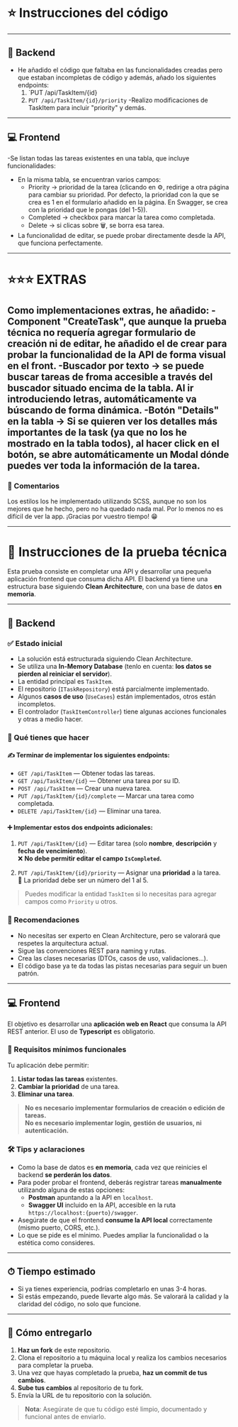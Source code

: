 # ⭐ Instrucciones del código
---
## 🧠 Backend
- He añadido el código que faltaba en las funcionalidades creadas pero que estaban incompletas de código y además, añado los siguientes endpoints:
   1. `PUT /api/TaskItem/{id}
   2. `PUT /api/TaskItem/{id}/priority`
-Realizo modificaciones de TaskItem para incluir "priority" y demás.
--- 
## 💻 Frontend
-Se listan todas las tareas existentes en una tabla, que incluye funcionalidades:
   * En la misma tabla, se encuentran varios campos:
        - Priority -> prioridad de la tarea (clicando en ⚙️, redirige a otra página para cambiar su prioridad. Por defecto, la prioridad con la que se crea es 1 en el formulario añadido en             la página. En Swagger, se crea con la prioridad que le pongas (del 1-5)).
        - Completed -> checkbox para marcar la tarea como completada.
        - Delete -> si clicas sobre 🗑️, se borra esa tarea.
   * La funcionalidad de editar, se puede probar directamente desde la API, que funciona perfectamente.
---
# ⭐⭐⭐ EXTRAS
Como implementaciones extras, he añadido:
   -Component "CreateTask", que aunque la prueba técnica no requería agregar formulario de creación ni de editar, he añadido el de crear para probar la funcionalidad de la API de forma visual en el front.
   -Buscador por texto -> se puede buscar tareas de froma accesible a través del buscador situado encima de la tabla. Al ir introduciendo letras, automáticamente va búscando de forma dinámica.
   -Botón "Details" en la tabla -> Si se quieren ver los detalles más importantes de la task (ya que no los he mostrado en la tabla todos), al hacer click en el botón, se abre automáticamente un Modal dónde puedes ver toda la información de la    tarea.
---
### 💬 Comentarios
Los estilos los he implementado utilizando SCSS, aunque no son los mejores que he hecho, pero no ha quedado nada mal. Por lo menos no es difícil de ver la app.
¡Gracias por vuestro tiempo! 😁

---

# 🧪 Instrucciones de la prueba técnica

Esta prueba consiste en completar una API y desarrollar una pequeña aplicación frontend que consuma dicha API. El backend ya tiene una estructura base siguiendo **Clean Architecture**, con una base de datos **en memoria**.

---

## 🧠 Backend

### ✅ Estado inicial
- La solución está estructurada siguiendo Clean Architecture.
- Se utiliza una **In-Memory Database** (tenlo en cuenta: **los datos se pierden al reiniciar el servidor**).
- La entidad principal es `TaskItem`.
- El repositorio (`ITaskRepository`) está parcialmente implementado.
- Algunos **casos de uso** (`UseCases`) están implementados, otros están incompletos.
- El controlador (`TaskItemController`) tiene algunas acciones funcionales y otras a medio hacer.

### 🎯 Qué tienes que hacer

#### ✍️ Terminar de implementar los siguientes endpoints:

- `GET /api/TaskItem` — Obtener todas las tareas.
- `GET /api/TaskItem/{id}` — Obtener una tarea por su ID.
- `POST /api/TaskItem` — Crear una nueva tarea.
- `PUT /api/TaskItem/{id}/complete` — Marcar una tarea como completada.
- `DELETE /api/TaskItem/{id}` — Eliminar una tarea.

#### ➕ Implementar estos dos endpoints adicionales:

1. `PUT /api/TaskItem/{id}` — Editar tarea (solo **nombre**, **descripción** y **fecha de vencimiento**).  
   ❌ **No debe permitir editar el campo `IsCompleted`.**

2. `PUT /api/TaskItem/{id}/priority` — Asignar una **prioridad** a la tarea.  
   🔢 La prioridad debe ser un número del 1 al 5.

> Puedes modificar la entidad `TaskItem` si lo necesitas para agregar campos como `Priority` u otros.

### 🧠 Recomendaciones

- No necesitas ser experto en Clean Architecture, pero se valorará que respetes la arquitectura actual.
- Sigue las convenciones REST para naming y rutas.
- Crea las clases necesarias (DTOs, casos de uso, validaciones...).
- El código base ya te da todas las pistas necesarias para seguir un buen patrón.

---

## 💻 Frontend

El objetivo es desarrollar una **aplicación web en React** que consuma la API REST anterior. El uso de **Typescript** es obligatorio.

### 🎯 Requisitos mínimos funcionales

Tu aplicación debe permitir:

1. **Listar todas las tareas** existentes.
2. **Cambiar la prioridad** de una tarea.
3. **Eliminar una tarea**.

> **No es necesario implementar formularios de creación o edición de tareas.**  
> **No es necesario implementar login, gestión de usuarios, ni autenticación.**

### 🛠 Tips y aclaraciones

- Como la base de datos es **en memoria**, cada vez que reinicies el backend **se perderán los datos**.
- Para poder probar el frontend, deberás registrar tareas **manualmente** utilizando alguna de estas opciones:
  - **Postman** apuntando a la API en `localhost`.
  - **Swagger UI** incluido en la API, accesible en la ruta `https://localhost:{puerto}/swagger`.
- Asegúrate de que el frontend **consume la API local** correctamente (mismo puerto, CORS, etc.).
- Lo que se pide es el mínimo. Puedes ampliar la funcionalidad o la estética como consideres.

---

## ⏱ Tiempo estimado

- Si ya tienes experiencia, podrías completarlo en unas 3-4 horas.
- Si estás empezando, puede llevarte algo más. Se valorará la calidad y la claridad del código, no solo que funcione.

---

## 🚚 Cómo entregarlo

1. **Haz un fork** de este repositorio.
2. Clona el repositorio a tu máquina local y realiza los cambios necesarios para completar la prueba.
3. Una vez que hayas completado la prueba, **haz un commit de tus cambios**.
4. **Sube tus cambios** al repositorio de tu fork.
5. Envía la URL de tu repositorio con la solución.

> **Nota**: Asegúrate de que tu código esté limpio, documentado y funcional antes de enviarlo.
